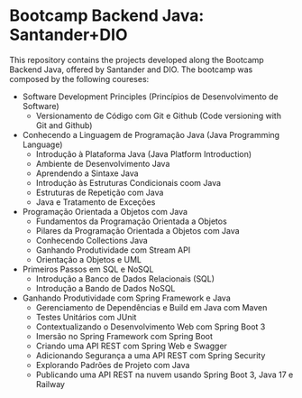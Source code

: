 # Bootcamp Backend Java: Santander+DIO

This repository contains the projects developed along the Bootcamp Backend Java, offered by Santander and DIO.
The bootcamp was composed by the following coureses:

* Software Development Principles (Princípios de Desenvolvimento de Software)
  * Versionamento de Código com Git e Github (Code versioning with Git and Github)
* Conhecendo a Linguagem de Programação Java (Java Programming Language)
  * Introdução à Plataforma Java (Java Platform Introduction)
  * Ambiente de Desenvolvimento Java
  * Aprendendo a Sintaxe Java
  * Introdução às Estruturas Condicionais coom Java
  * Estruturas de Repetição com Java
  * Java e Tratamento de Exceções
* Programação Orientada a Objetos com Java
  * Fundamentos da Programação Orientada a Objetos
  * Pilares da Programação Orientada a Objetos com Java
  * Conhecendo Collections Java
  * Ganhando Produtividade com Stream API
  * Orientação a Objetos e UML
* Primeiros Passos em SQL e NoSQL
  * Introdução a Banco de Dados Relacionais (SQL)
  * Introdução a Bando de Dados NoSQL
* Ganhando Produtividade com Spring Framework e Java
  *  Gerenciamento de Dependências e Build em Java com Maven
  *  Testes Unitários com JUnit
  *  Contextualizando o Desenvolvimento Web com Spring Boot 3
  *  Imersão no Spring Framework com Spring Boot
  *  Criando uma API REST com Spring Web e Swagger
  *  Adicionando Segurança a uma API REST com Spring Security
  *  Explorando Padrões de Projeto com Java
  *  Publicando uma API REST na nuvem usando Spring Boot 3, Java 17 e Railway
